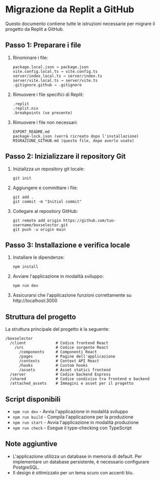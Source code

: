 # Migrazione da Replit a GitHub

Questo documento contiene tutte le istruzioni necessarie per migrare il progetto da Replit a GitHub.

## Passo 1: Preparare i file

1. Rinominare i file:
   ```
   package.local.json → package.json
   vite.config.local.ts → vite.config.ts
   server/index.local.ts → server/index.ts
   server/vite.local.ts → server/vite.ts
   .gitignore.github → .gitignore
   ```

2. Rimuovere i file specifici di Replit:
   ```
   .replit
   .replit.nix
   .breakpoints (se presente)
   ```

3. Rimuovere i file non necessari:
   ```
   EXPORT_README.md
   package-lock.json (verrà ricreato dopo l'installazione)
   MIGRAZIONE_GITHUB.md (questo file, dopo averlo usato)
   ```

## Passo 2: Inizializzare il repository Git

1. Inizializza un repository git locale:
   ```
   git init
   ```

2. Aggiungere e committare i file:
   ```
   git add .
   git commit -m "Initial commit"
   ```

3. Collegare al repository GitHub:
   ```
   git remote add origin https://github.com/tuo-username/boxselector.git
   git push -u origin main
   ```

## Passo 3: Installazione e verifica locale

1. Installare le dipendenze:
   ```
   npm install
   ```

2. Avviare l'applicazione in modalità sviluppo:
   ```
   npm run dev
   ```

3. Assicurarsi che l'applicazione funzioni correttamente su http://localhost:3000

## Struttura del progetto

La struttura principale del progetto è la seguente:

```
/boxselector
  /client             # Codice frontend React
    /src              # Codice sorgente React
      /components     # Componenti React
      /pages          # Pagine dell'applicazione
      /contexts       # Context API React
      /hooks          # Custom hooks
      /assets         # Asset statici frontend
  /server             # Codice backend Express
  /shared             # Codice condiviso tra frontend e backend
  /attached_assets    # Immagini e asset per il progetto
```

## Script disponibili

- `npm run dev` - Avvia l'applicazione in modalità sviluppo
- `npm run build` - Compila l'applicazione per la produzione
- `npm run start` - Avvia l'applicazione in modalità produzione
- `npm run check` - Esegue il type-checking con TypeScript

## Note aggiuntive

- L'applicazione utilizza un database in memoria di default. Per implementare un database persistente, è necessario configurare PostgreSQL.
- Il design è ottimizzato per un tema scuro con accenti blu.
